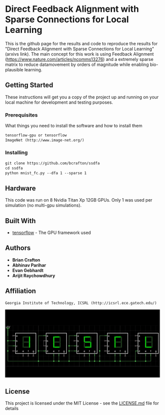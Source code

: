 # Direct Feedback Alignment with Sparse Connections for Local Learning

This is the github page for the results and code to reproduce the results for "Direct Feedback Alignment with Sparse Connections for Local Learning" (arxivs link). The main concept for this work is using Feedback Alignment (https://www.nature.com/articles/ncomms13276) and a extremely sparse matrix to reduce datamovement by orders of magnitude while enabling bio-plausible learning. 

## Getting Started

These instructions will get you a copy of the project up and running on your local machine for development and testing purposes. 

### Prerequisites

What things you need to install the software and how to install them

```
tensorflow-gpu or tensorflow
ImageNet (http://www.image-net.org/)
```

### Installing

```
git clone https://github.com/bcrafton/ssdfa
cd ssdfa
python mnist_fc.py --dfa 1 --sparse 1
```

## Hardware

This code was run on 8 Nvidia Titan Xp 12GB GPUs. Only 1 was used per simulation (no multi-gpu simulations).

## Built With

* [tensorflow](https://github.com/tensorflow/tensorflow) - The GPU framework used

## Authors

* **Brian Crafton** 
* **Abhinav Parihar** 
* **Evan Gebhardt** 
* **Arijit Raychowdhury** 

## Affiliation 

```
Georgia Institute of Technology, ICSRL (http://icsrl.ece.gatech.edu/)
```

![Alt text](icsrl.png?raw=true "Title")

## License

This project is licensed under the MIT License - see the [LICENSE.md](LICENSE.md) file for details





